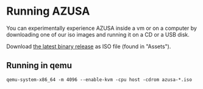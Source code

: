 # Running AZUSA

You can experimentally experience AZUSA inside a vm or on a computer by downloading one of our iso images and running it on a CD or a USB disk.

Download [the latest binary release](https://github.com/AzusaOS/azusa-run/releases) as ISO file (found in "Assets").

## Running in qemu

	qemu-system-x86_64 -m 4096 --enable-kvm -cpu host -cdrom azusa-*.iso
